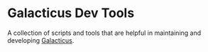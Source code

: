 # Galacticus Dev Tools

A collection of scripts and tools that are helpful in maintaining and developing [Galacticus](https://github.com/galacticusorg/galacticus).
